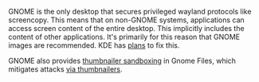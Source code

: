 GNOME is the only desktop that secures privileged wayland protocols like screencopy. This means that on non-GNOME systems, applications can access screen content of the entire desktop. This implicitly includes the content of other applications. It's primarily for this reason that GNOME images are recommended. KDE has [plans](https://invent.kde.org/plasma/xdg-desktop-portal-kde/-/issues/7) to fix this.

GNOME also provides [thumbnailer sandboxing](https://gitlab.gnome.org/GNOME/gnome-desktop/-/issues/213) in Gnome Files, which mitigates attacks [via thumbnailers](https://scarybeastsecurity.blogspot.com/2016/11/0day-exploit-compromising-linux-desktop.html).
